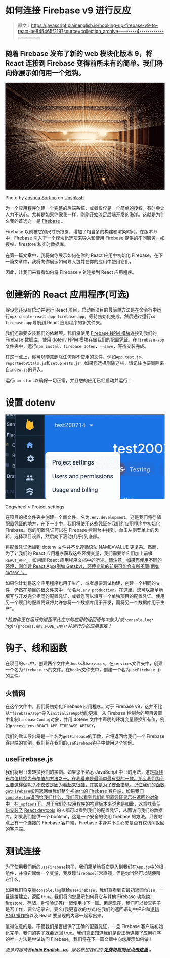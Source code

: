 # 如何连接 Firebase v9 进行反应

> 原文：<https://javascript.plainenglish.io/hooking-up-firebase-v9-to-react-be845465f219?source=collection_archive---------4----------------------->

## 随着 Firebase 发布了新的 web 模块化版本 9，将 React 连接到 Firebase 变得前所未有的简单。我们将向你展示如何用一个短钩。

![](img/0813431d3d4c944271e6f4d1b922f3b0.png)

Photo by [Joshua Sortino](https://unsplash.com/@sortino?utm_source=medium&utm_medium=referral) on [Unsplash](https://unsplash.com?utm_source=medium&utm_medium=referral)

为一个应用程序创建一个完整的后端系统，或者仅仅是一个简单的授权，有时会让人力不从心。尤其是如果你像我一样，刚刚开始涉足后端开发的海洋。这就是为什么我的首选之一是 [Firebase](https://firebase.google.com) 。

Firebase 以前被它的尺寸所拖累，增加了相当多的构建和渲染时间。在版本 9 中，Firebase 引入了一个模块化选项来导入和使用 Firebase 提供的不同服务，如授权、firestore 和实时数据库。

在第一篇文章中，我将向你展示如何在你的 React 应用中初始化 Firebase，在下一篇文章中，我将向你展示如何导入包并在你的应用中使用它们。

因此，让我们来看看如何将 Firebase v 9 连接到 React 应用程序。

# 创建新的 React 应用程序(可选)

假设您还没有启动并运行 React 项目，启动新项目的最简单方法是在命令行中运行`npx create-react-app firebase-app`，等待初始化完成，然后通过运行`cd firebase-app`导航到 React 应用程序的新文件夹。

我们还需要安装我们的依赖项。我们将使用 [Firebase NPM 模块](https://www.npmjs.com/package/firebase)连接到我们的 Firebase 数据库，使用 [dotenv NPM 模块](https://www.npmjs.com/package/dotenv)存储我们的配置凭证。在`firebase-app`文件夹中，运行`npm install firebase dotenv --save`，等待安装完成。

在这一点上，你可以随意删除任何你不使用的文件，例如`App.test.js`、`reportWebVitals.js`和`setupTests.js`。如果您选择删除这些，请记住也要删除来自`index.js`的导入。

运行`npm start`以确保一切正常，并且您的应用已经启动并运行！

# 设置 dotenv

![](img/be0730de3e3d74ff37f15205dd3f48e7.png)

Cogwheel > Project settings

在项目的根文件夹中创建一个新文件，名为`.env.development`。这是我们将存储配置凭证的地方，在下一步中，我们将使用这些凭证在我们的应用程序中初始化 Firebase。您的配置凭证可以在 Firebase 控制台中找到，单击左侧菜单上的齿轮，选择项目设置，然后向下滚动(几乎)到底部。

将配置凭证添加到 dotenv 文件并不比遵循语法 NAME=VALUE 更复杂。然而，为了让我们的 React 应用程序获取这些环境变量，我们需要给它们加上前缀`REACT_APP_`，如创建 React 应用程序文档中的[所述。请注意，如果您使用不同的环境，则创建 React App(例如 Gatsby)，环境变量的前缀可能会有所不同(例如`GATSBY_`)。](https://create-react-app.dev/docs/adding-custom-environment-variables/)

如果你计划将这个应用程序也用于生产，或者想要测试构建，创建一个相同的文件，仍然在项目的根文件夹中，命名为`.env.production`。在这里，您可以简单地填写与开发完全相同的配置凭证，或者您可以填写一个单独项目的配置凭证。使用另一个项目的配置凭证将允许您将一个数据库用于开发，而将另一个数据库用于生产*。

**检查你正在运行的进程不比在你的应用的返回语句中放入(或*`*console.log*`*-ing)*`*{process.env.NODE_ENV}*`*并运行你的应用更难！*

# 钩子、线和函数

在项目的`src`中，创建两个文件夹:`hooks`和`services`。在`services`文件夹中，创建一个名为`firebase.js`的文件。在`hooks`文件夹中，创建一个名为`useFirebase.js`的文件。

## 火情网

在这个文件中，我们将初始化 Firebase 应用程序。对于 Firebase v9，这并不比从`"firebase/app"`导入`initializeApp`功能更难。从 Firebase 控制台的项目设置中复制`firebaseConfig`对象，并用 dotenv 文件中声明的环境变量替换所有值，例如`process.env.REACT_APP_FIREBASE_APIKEY`。

我们的默认导出将是一个名为`getFirebase`的函数，它将返回给我们一个 Firebase 客户端的实例。我们将在我们的`useFirebase`钩子中使用这个实例。

## useFirebase.js

我们将用`!!`来转换我们的实例。如果您不熟悉 JavaScript 中`!!`的用法，这是[将非布尔值转换为布尔值的方法之一。在我看来是最简单最有型的一款。那么我们为什么要这样做呢？不仅仅是因为看起来很酷，其实是为了安全措施。记住我们的函数`getFirebase`如何返回给我们整个初始化的 Firebase 客户端，如果我们`console.log`返回给我们什么，我们可以看到我们的配置凭证显示在返回的对象中，在`_options`下。对于我们的应用程序的构建版本来说也是如此，这意味着任何安装了](https://developer.mozilla.org/en-US/docs/Web/JavaScript/Reference/Global_Objects/Boolean) [React devtools](https://chrome.google.com/webstore/detail/react-developer-tools/fmkadmapgofadopljbjfkapdkoienihi?hl=en) 的人都可以看到我们的配置凭证，从而访问我们的数据库。如果我们提供一个 boolean，这是一个安全的使用 firebase 的方法。只要站点上有一个连接的 Firebase 客户端，Firebase 本身并不关心您是否有权访问返回的客户端。

# 测试连接

为了使用我们新的`useFirebase`钩子，我们简单地将它导入到我们在`App.js`中的根组件，并将它赋给一个变量，我发现`firebase`非常直观，但是你当然可以随便叫它什么。

如果我们将变量`console.log`赋给`useFirebase`，我们将看到它最初返回`false`，一旦连接建立，返回`true`。我们将向您展示如何将它与其他 Firebase 功能(如 firestore、存储、身份验证等)一起使用。)下一篇。但是现在，我们可以检查钩子是否工作，要么记录它，要么(我更喜欢的方式)在我们的返回语句中把它和[逻辑 AND 操作符](https://www.joshwcomeau.com/operator-lookup?match=logical-and)以及 React 要呈现的内容一起写出来。

值得注意的是，不管我们是否提供了正确的配置凭证，一旦 Firebase 客户端初始化完毕，我们的钩子就会返回 true。我们真正知道我们是否正确连接了应用程序的唯一方法是尝试访问 Firebase，我们将在下一篇文章中向您展示如何做！

*更多内容请看*[***plain English . io***](http://plainenglish.io/)*。报名参加我们的* [***免费每周简讯点击这里***](http://newsletter.plainenglish.io/) ***。***